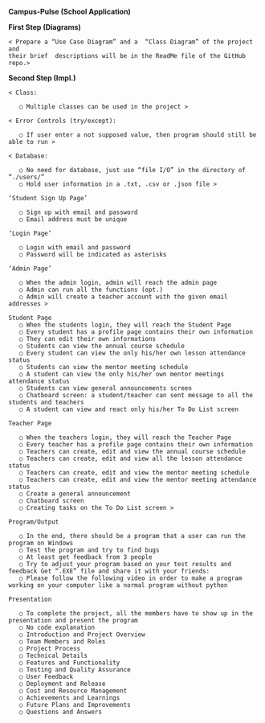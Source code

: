 **Campus-Pulse (School Application)**
 
**First Step (Diagrams)**
    
    < Prepare a “Use Case Diagram” and a  “Class Diagram” of the project and 
    their brief  descriptions will be in the ReadMe file of the GitHub repo.>


**Second Step (Impl.)**

    < Class:

       ○ Multiple classes can be used in the project >

    < Error Controls (try/except):

       ○ If user enter a not supposed value, then program should still be able to run >

    < Database: 

       ○ No need for database, just use “file I/O” in the directory of “./users/”
       ○ Hold user information in a .txt, .csv or .json file >

    ‘Student Sign Up Page’

       ○ Sign up with email and password
       ○ Email address must be unique

    ‘Login Page’

       ○ Login with email and password
       ○ Password will be indicated as asterisks

    ‘Admin Page’

       ○ When the admin login, admin will reach the admin page
       ○ Admin can run all the functions (opt.)
       ○ Admin will create a teacher account with the given email addresses >

    Student Page
       ○ When the students login, they will reach the Student Page
       ○ Every student has a profile page contains their own information 
       ○ They can edit their own informations
       ○ Students can view the annual course schedule
       ○ Every student can view the only his/her own lesson attendance status 
       ○ Students can view the mentor meeting schedule
       ○ A student can view the only his/her own mentor meetings attendance status
       ○ Students can view general announcements screen 
       ○ Chatboard screen: a student/teacher can sent message to all the students and teachers
       ○ A student can view and react only his/her To Do List screen 

    Teacher Page

       ○ When the teachers login, they will reach the Teacher Page
       ○ Every teacher has a profile page contains their own information
       ○ Teachers can create, edit and view the annual course schedule 
       ○ Teachers can create, edit and view all the lesson attendance status
       ○ Teachers can create, edit and view the mentor meeting schedule
       ○ Teachers can create, edit and view the mentor meeting attendance status 
       ○ Create a general announcement
       ○ Chatboard screen
       ○ Creating tasks on the To Do List screen >
 
    Program/Output

       ○ In the end, there should be a program that a user can run the program on Windows 
       ○ Test the program and try to find bugs
       ○ At least get feedback from 3 people
       ○ Try to adjust your program based on your test results and feedback Get “.EXE” file and share it with your friends:
       ○ Please follow the following video in order to make a program working on your computer like a normal program without python

    Presentation
 
       ○ To complete the project, all the members have to show up in the presentation and present the program 
       ○ No code explanation 
       ○ Introduction and Project Overview
       ○ Team Members and Roles
       ○ Project Process 
       ○ Technical Details
       ○ Features and Functionality
       ○ Testing and Quality Assurance 
       ○ User Feedback
       ○ Deployment and Release
       ○ Cost and Resource Management 
       ○ Achievements and Learnings
       ○ Future Plans and Improvements
       ○ Questions and Answers 
